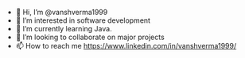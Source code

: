 - 👋 Hi, I’m @vanshverma1999
- 👀 I’m interested in software development
- 🌱 I’m currently learning Java.
- 💞️ I’m looking to collaborate on major projects
- 📫 How to reach me https://www.linkedin.com/in/vanshverma1999/

<!---
vanshverma1999/vanshverma1999 is a ✨ special ✨ repository because its `README.md` (this file) appears on your GitHub profile.
You can click the Preview link to take a look at your changes.
--->
